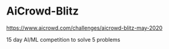 # AiCrowd-Blitz

https://www.aicrowd.com/challenges/aicrowd-blitz-may-2020

15 day AI/ML competition  to solve 5 problems
